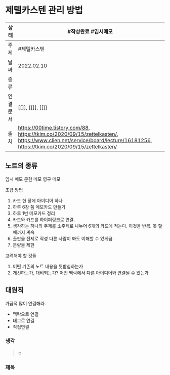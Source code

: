 # 제텔카스텐 관리 방법
상태|#작성완료 #임시메모 
-|-
주제| #제텔카스텐
날짜|2022.02.10
종류| 
연결문서|[[]], [[]], [[]]
출처 | https://00time.tistory.com/88, https://tkim.co/2020/09/15/zettelkasten/, https://www.clien.net/service/board/lecture/16181256, https://tkim.co/2020/09/15/zettelkasten/

## 노트의 종류 
임시 메모
문헌 메모
영구 메모

초급 방법
1. 카드 한 장에 아이디어 하나
2. 하루 6장 쯤 메모카드 만들기
3. 하루 1번 메모카드 정리
4. 카드와 카드를 하이퍼링크로 연결.
5. 생각하는 하나의 주제를 소주제로 나누어 6개의 카드에 적는다. 이것을 반복. 못 할때까지 계속
6. 출판을 전제로 작성 다른 사람이 봐도 이해할 수 있게끔.
7. 분량을 제한
 
고려해야 할 것들
1. 어떤 기존의 노트 내용을 뒷받침하는가
2. 개선하는가, 대비되는가? 어떤 맥락에서 다른 아이디어와 연결될 수 있는가
 
## 대원칙
가급적 많이 연결해라.
 * 맥락으로 연결
 * 태그로 연결
 * 직접연결
### 생각
> ㅇ
### 제목